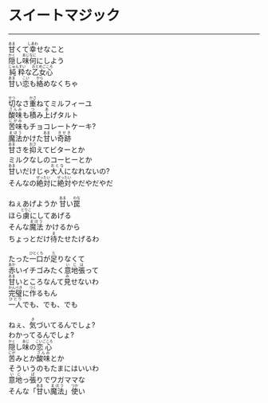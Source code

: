 # スイートマジック
---
<lyric>
<ruby>甘<rt>あま</rt></ruby>くて<ruby>幸<rt>しあわ</rt></ruby>せなこと<br/>&#13;
<ruby>隠<rt>かく</rt></ruby>し<ruby>味何<rt>あじなに</rt></ruby>にしよう<br/>&#13;
<ruby>純粋<rt>じゅんすい</rt></ruby>な<ruby>乙女心<rt>おとめごころ</rt></ruby><br/>&#13;
<ruby>甘<rt>あま</rt></ruby>い<ruby>恋<rt>こい</rt></ruby>も<ruby>絡<rt>から</rt></ruby>めなくちゃ<br/>&#13;
<br/>&#13;
<ruby>切<rt>せつ</rt></ruby>なさ<ruby>重<rt>かさ</rt></ruby>ねてミルフィーユ<br/>&#13;
<ruby>酸味<rt>さんみ</rt></ruby>も<ruby>積<rt>つ</rt></ruby>み<ruby>上<rt>あ</rt></ruby>げタルト<br/>&#13;
<ruby>苦味<rt>にがみ</rt></ruby>もチョコレートケーキ?<br/>&#13;
<ruby>魔法<rt>まほう</rt></ruby>かけた<ruby>甘<rt>あま</rt></ruby>い<ruby>奇跡<rt>きせき</rt></ruby><br/>&#13;
<ruby>甘<rt>あま</rt></ruby>さを<ruby>抑<rt>おさ</rt></ruby>えてビターとか<br/>&#13;
ミルクなしのコーヒーとか<br/>&#13;
<ruby>甘<rt>あま</rt></ruby>いだけじゃ<ruby>大人<rt>おとな</rt></ruby>になれないの?<br/>&#13;
そんなの<ruby>絶対<rt>ぜったい</rt></ruby>に<ruby>絶対<rt>ぜったい</rt></ruby>やだやだやだ<br/>&#13;
<br/>&#13;
ねぇあげようか <ruby>甘<rt>あま</rt></ruby>い<ruby>罠<rt>わな</rt></ruby><br/>&#13;
ほら<ruby>虜<rt>とりこ</rt></ruby>にしてあげる<br/>&#13;
そんな<ruby>魔法<rt>まほう</rt></ruby> かけるから<br/>&#13;
ちょっとだけ<ruby>待<rt>ま</rt></ruby>たせたげるわ<br/>&#13;
<br/>&#13;
たった<ruby>一口<rt>ひとくち</rt></ruby>が<ruby>足<rt>た</rt></ruby>りなくて<br/>&#13;
<ruby>赤<rt>あか</rt></ruby>いイチゴみたく<ruby>意地張<rt>いじは</rt></ruby>って<br/>&#13;
<ruby>甘<rt>あま</rt></ruby>いところなんて<ruby>見<rt>み</rt></ruby>せないわ<br/>&#13;
<ruby>完璧<rt>かんぺき</rt></ruby>に<ruby>作<rt>つく</rt></ruby>るもん<br/>&#13;
<ruby>一人<rt>ひとり</rt></ruby>でも、でも、でも<br/>&#13;
<br/>&#13;
ねぇ、<ruby>気<rt>き</rt></ruby>づいてるんでしょ?<br/>&#13;
わかってるんでしょ?<br/>&#13;
<ruby>隠<rt>かく</rt></ruby>し<ruby>味<rt>あじ</rt></ruby>の<ruby>恋心<rt>こいごころ</rt></ruby><br/>&#13;
<ruby>苦<rt>にが</rt></ruby>みとか<ruby>酸味<rt>さんみ</rt></ruby>とか<br/>&#13;
そういうのもたまにはいいわ<br/>&#13;
<ruby>意地<rt>いじ</rt></ruby>っ<ruby>張<rt>ぱ</rt></ruby>りでワガママな<br/>&#13;
そんな「<ruby>甘<rt>あま</rt></ruby>い<ruby>魔法<rt>まほう</rt></ruby>」<ruby>使<rt>つか</rt></ruby>い<br/>&#13;
</lyric>

